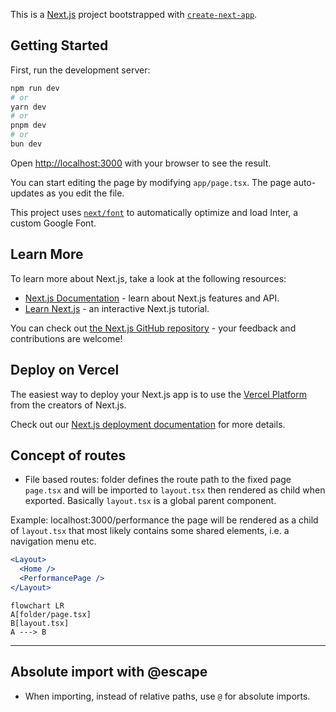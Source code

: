 This is a [Next.js](https://nextjs.org/) project bootstrapped with [`create-next-app`](https://github.com/vercel/next.js/tree/canary/packages/create-next-app).

## Getting Started

First, run the development server:

```bash
npm run dev
# or
yarn dev
# or
pnpm dev
# or
bun dev
```

Open [http://localhost:3000](http://localhost:3000) with your browser to see the result.

You can start editing the page by modifying `app/page.tsx`. The page auto-updates as you edit the file.

This project uses [`next/font`](https://nextjs.org/docs/basic-features/font-optimization) to automatically optimize and load Inter, a custom Google Font.

## Learn More

To learn more about Next.js, take a look at the following resources:

- [Next.js Documentation](https://nextjs.org/docs) - learn about Next.js features and API.
- [Learn Next.js](https://nextjs.org/learn) - an interactive Next.js tutorial.

You can check out [the Next.js GitHub repository](https://github.com/vercel/next.js/) - your feedback and contributions are welcome!

## Deploy on Vercel

The easiest way to deploy your Next.js app is to use the [Vercel Platform](https://vercel.com/new?utm_medium=default-template&filter=next.js&utm_source=create-next-app&utm_campaign=create-next-app-readme) from the creators of Next.js.

Check out our [Next.js deployment documentation](https://nextjs.org/docs/deployment) for more details.

## Concept of routes

- File based routes: folder defines the route path to the fixed page `page.tsx` and will be imported to `layout.tsx` then rendered as child when exported. Basically `layout.tsx` is a global parent component.

Example: localhost:3000/performance the page will be rendered as a child of `layout.tsx` that most likely contains some shared elements, i.e. a navigation menu etc.

```jsx
<Layout>
  <Home />
  <PerformancePage />
</Layout>

```

```mermaid
flowchart LR
A[folder/page.tsx]
B[layout.tsx]
A ---> B
```

---

## Absolute import with @escape

- When importing, instead of relative paths, use `@` for absolute imports.

